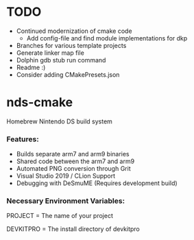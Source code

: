 # TODO
- Continued modernization of cmake code
  - Add config-file and find module implementations for dkp
- Branches for various template projects
- Generate linker map file
- Dolphin gdb stub run command
- Readme :)
- Consider adding CMakePresets.json

# nds-cmake
Homebrew Nintendo DS build system

### Features:
- Builds separate arm7 and arm9 binaries
- Shared code between the arm7 and arm9
- Automated PNG conversion through Grit
- Visual Studio 2019 / CLion Support
- Debugging with DeSmuME (Requires development build)

### Necessary Environment Variables:
PROJECT = The name of your project

DEVKITPRO = The install directory of devkitpro
